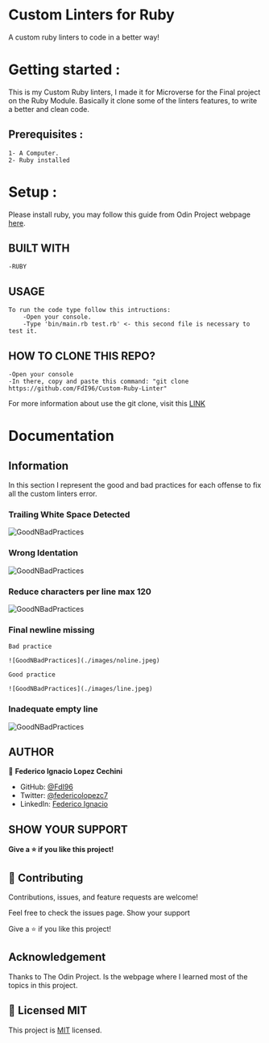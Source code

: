 # Custom Linters for Ruby

A custom ruby linters to code in a better way!

# Getting started :

This is my Custom Ruby linters, I made it for Microverse for the Final project on the Ruby Module. Basically it clone some of the linters features, to write a better and clean code.

## Prerequisites :

    1- A Computer.
    2- Ruby installed

# Setup :

Please install ruby, you may follow this guide from Odin Project webpage [here](https://www.theodinproject.com/courses/ruby-programming/lessons/installing-ruby-ruby-programming).

## BUILT WITH

    -RUBY

## USAGE

    To run the code type follow this intructions:
        -Open your console.
        -Type 'bin/main.rb test.rb' <- this second file is necessary to test it.

## HOW TO CLONE THIS REPO?

    -Open your console
    -In there, copy and paste this command: "git clone https://github.com/FdI96/Custom-Ruby-Linter"

For more information about use the git clone, visit this [LINK](https://www.earthdatascience.org/workshops/intro-version-control-git/basic-git-commands/#:~:text=From%20your%20repository%20page%20on,like%20to%20clone%20your%20repository.)

# Documentation

## Information

In this section I represent the good and bad practices for each offense to fix all the custom linters error.

### Trailing White Space Detected

![GoodNBadPractices](./images/trailingspaces.jpeg)

### Wrong Identation

![GoodNBadPractices](./images/wrongidentation.jpeg)

### Reduce characters per line max 120

![GoodNBadPractices](./images/linelength.jpeg)

### Final newline missing

    Bad practice

    ![GoodNBadPractices](./images/noline.jpeg)

    Good practice

    ![GoodNBadPractices](./images/line.jpeg)

### Inadequate empty line

![GoodNBadPractices](./images/inadequate.jpeg)

## AUTHOR

👤 **Federico Ignacio Lopez Cechini**

- GitHub: [@FdI96](https://github.com/FdI96)
- Twitter: [@federicolopezc7 ](https://twitter.com/federicolopezc7)
- LinkedIn: [Federico Ignacio](https://www.linkedin.com/in/federico-ignacio-3285411a4/)

## SHOW YOUR SUPPORT

**Give a ⭐️ if you like this project!**

## 🤝 Contributing

Contributions, issues, and feature requests are welcome!

Feel free to check the issues page. Show your support

Give a ⭐️ if you like this project!

## Acknowledgement

Thanks to The Odin Project. Is the webpage where I learned most of the topics in this project.

## 📝 Licensed MIT

This project is [MIT](https://github.com/FdI96/Custom-Ruby-Linter/blob/Development/LICENSE) licensed.
